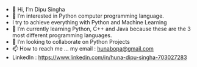 - 👋 Hi, I’m Dipu Singha
- 👀 I’m interested in Python computer programming language.
- I try to achieve everything with Python and Machine Learning
- 🌱 I’m currently learning Python, C++ and Java because these are the 3 most different programming languages. 
- 💞️ I’m looking to collaborate on Python Projects
- 📫 How to reach me ... my email : hunabopa@gmail.com
- LinkedIn : https://www.linkedin.com/in/huna-dipu-singha-703027283
<!--- Sure! Here are the descriptions for your repositories:

1. **Advanced Python Topics**
   This repository is a comprehensive collection of advanced Python topics, exploring the language's more intricate and powerful features. From decorators to generators, async programming to metaclasses, dive into the depths of Python and unlock its full potential. Whether you're an experienced developer looking to enhance your Python skills or a curious learner eager to explore the language's nuances, this repository is your gateway to mastering advanced Python concepts.

2. **Basic to Advanced**
   "Basic to Advanced" is an all-in-one learning resource for aspiring programmers seeking a structured path to proficiency. This repository takes you on a journey from fundamental programming concepts to advanced techniques. Whether you're an absolute beginner or looking to expand your coding horizons, each module is carefully crafted to build upon the previous one, ensuring a smooth learning experience. Join us on this educational adventure and level up your programming skills from the basics to the realm of advanced development.

3. **Master the Basics and Be Legendary**
   Embrace the fundamentals of programming and become a legendary developer with "Master the Basics and Be Legendary." This repository is designed to provide a solid grounding in programming essentials for individuals new to coding. Covering essential topics like variables, loops, functions, and data structures, you'll gain a firm grasp on the building blocks of programming. Empower yourself with these foundational skills, and embark on your legendary journey as a proficient coder.

Feel free to modify and expand these descriptions as needed, and ensure they accurately reflect the content and purpose of each repository. Happy coding and good luck with your GitHub projects!
2003dipu/2003dipu is a ✨ special ✨ repository because its `README.md` (this file) appears on your GitHub profile.
You can click the Preview link to take a look at your changes.
--->
